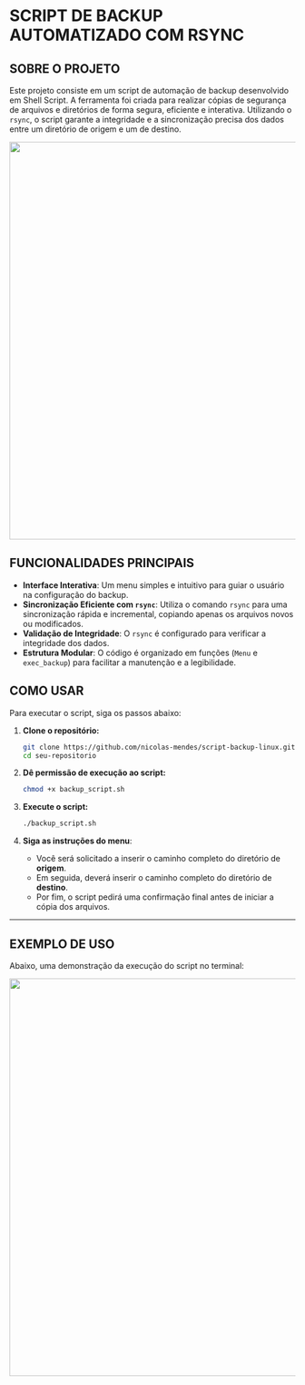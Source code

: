 # SCRIPT DE BACKUP AUTOMATIZADO COM RSYNC

## SOBRE O PROJETO

Este projeto consiste em um script de automação de backup desenvolvido em Shell Script. A ferramenta foi criada para realizar cópias de segurança de arquivos e diretórios de forma segura, eficiente e interativa. Utilizando o  `rsync`, o script garante a integridade e a sincronização precisa dos dados entre um diretório de origem e um de destino.

<p align="center">
  <img src="https://i.postimg.cc/RhQz81Wf/imagem-2025-08-16-184015673.png" width="700"/>
</p>

## FUNCIONALIDADES PRINCIPAIS

* **Interface Interativa**: Um menu simples e intuitivo para guiar o usuário na configuração do backup.
* **Sincronização Eficiente com `rsync`**: Utiliza o comando `rsync` para uma sincronização rápida e incremental, copiando apenas os arquivos novos ou modificados.
* **Validação de Integridade**: O `rsync` é configurado para verificar a integridade dos dados.
* **Estrutura Modular**: O código é organizado em funções (`Menu` e `exec_backup`) para facilitar a manutenção e a legibilidade.

## COMO USAR

Para executar o script, siga os passos abaixo:

1.  **Clone o repositório:**
    ```bash
    git clone https://github.com/nicolas-mendes/script-backup-linux.git
    cd seu-repositorio
    ```

2.  **Dê permissão de execução ao script:**
    ```bash
    chmod +x backup_script.sh
    ```

3.  **Execute o script:**
    ```bash
    ./backup_script.sh
    ```

4.  **Siga as instruções do menu**:
    * Você será solicitado a inserir o caminho completo do diretório de **origem**.
    * Em seguida, deverá inserir o caminho completo do diretório de **destino**.
    * Por fim, o script pedirá uma confirmação final antes de iniciar a cópia dos arquivos.

---

## EXEMPLO DE USO

Abaixo, uma demonstração da execução do script no terminal:

<p align="center">
  <img src="https://i.postimg.cc/gkS70Bbj/imagem-2025-08-16-184422645.png" width="700" />
</p>
